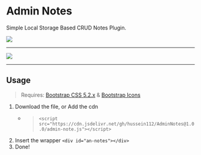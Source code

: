 # Admin Notes

Simple Local Storage Based CRUD Notes Plugin.

<img src="https://hussein112.github.io/Images/adminNotes/demo1.PNG">
<hr>
<img src="https://hussein112.github.io/Images/adminNotes/demo2.PNG">
<hr>

## Usage

> Requires: [Bootstrap CSS 5.2.x](https://cdn.jsdelivr.net/npm/bootstrap@5.2.3/dist/css/bootstrap.min.css) & [Bootstrap Icons](https://cdn.jsdelivr.net/npm/bootstrap-icons@1.10.3/font/bootstrap-icons.css)

1. Download the file, or Add the cdn
    - > ``<script src="https://cdn.jsdelivr.net/gh/hussein112/AdminNotes@1.0.0/admin-note.js"></script>``
2. Insert the wrapper
  ``<div id="an-notes"></div>``
3. Done!